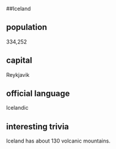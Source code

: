 ##Iceland
## population
334,252

## capital
Reykjavik
 
## official language
Icelandic

## interesting trivia
Iceland has about 130 volcanic mountains. 



